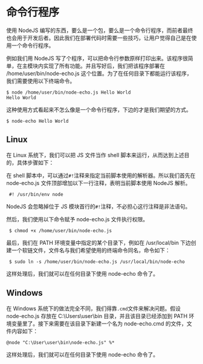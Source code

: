 # 命令行程序

使用 NodeJS 编写的东西，要么是一个包，要么是一个命令行程序，而前者最终也会用于开发后者。因此我们在部署代码时需要一些技巧，让用户觉得自己是在使用一个命令行程序。

例如我们用 NodeJS 写了个程序，可以把命令行参数原样打印出来。该程序很简单，在主模块内实现了所有功能。并且写好后，我们把该程序部署在 /home/user/bin/node-echo.js 这个位置。为了在任何目录下都能运行该程序，我们需要使用以下终端命令。

```
$ node /home/user/bin/node-echo.js Hello World
Hello World
```

这种使用方式看起来不怎么像是一个命令行程序，下边的才是我们期望的方式。

```
$ node-echo Hello World
```

## Linux


在 Linux 系统下，我们可以把 JS 文件当作 shell 脚本来运行，从而达到上述目的，具体步骤如下：

在 shell 脚本中，可以通过`#!`注释来指定当前脚本使用的解析器。所以我们首先在 node-echo.js 文件顶部增加以下一行注释，表明当前脚本使用 NodeJS 解析。

```
 #! /usr/bin/env node
```

NodeJS 会忽略掉位于 JS 模块首行的`#!`注释，不必担心这行注释是非法语句。

然后，我们使用以下命令赋予 node-echo.js 文件执行权限。

```
 $ chmod +x /home/user/bin/node-echo.js
```

最后，我们在 PATH 环境变量中指定的某个目录下，例如在 /usr/local/bin 下边创建一个软链文件，文件名与我们希望使用的终端命令同名，命令如下：

```
 $ sudo ln -s /home/user/bin/node-echo.js /usr/local/bin/node-echo
```

这样处理后，我们就可以在任何目录下使用 node-echo 命令了。

## Windows

在 Windows 系统下的做法完全不同，我们得靠`.cmd`文件来解决问题。假设 node-echo.js 存放在 C:\Users\user\bin 目录，并且该目录已经添加到 PATH 环境变量里了。接下来需要在该目录下新建一个名为 node-echo.cmd 的文件，文件内容如下：

```
@node "C:\User\user\bin\node-echo.js" %*
```

这样处理后，我们就可以在任何目录下使用 node-echo 命令了。